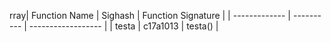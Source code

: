 rray| Function Name | Sighash    | Function Signature | 
| ------------- | ---------- | ------------------ | 
| testa | c17a1013 | testa() |